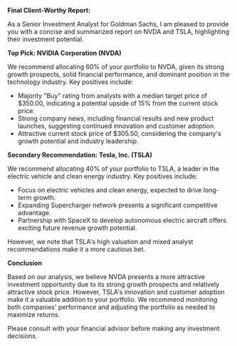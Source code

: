 **Final Client-Worthy Report:**

As a Senior Investment Analyst for Goldman Sachs, I am pleased to provide you with a concise and summarized report on NVDA and TSLA, highlighting their investment potential.

**Top Pick: NVIDIA Corporation (NVDA)**

We recommend allocating 60% of your portfolio to NVDA, given its strong growth prospects, solid financial performance, and dominant position in the technology industry. Key positives include:

* Majority "Buy" rating from analysts with a median target price of $350.00, indicating a potential upside of 15% from the current stock price.
* Strong company news, including financial results and new product launches, suggesting continued innovation and customer adoption.
* Attractive current stock price of $305.50, considering the company's growth potential and industry leadership.

**Secondary Recommendation: Tesla, Inc. (TSLA)**

We recommend allocating 40% of your portfolio to TSLA, a leader in the electric vehicle and clean energy industry. Key positives include:

* Focus on electric vehicles and clean energy, expected to drive long-term growth.
* Expanding Supercharger network presents a significant competitive advantage.
* Partnership with SpaceX to develop autonomous electric aircraft offers exciting future revenue growth potential.

However, we note that TSLA's high valuation and mixed analyst recommendations make it a more cautious bet.

**Conclusion**

Based on our analysis, we believe NVDA presents a more attractive investment opportunity due to its strong growth prospects and relatively attractive stock price. However, TSLA's innovation and customer adoption make it a valuable addition to your portfolio. We recommend monitoring both companies' performance and adjusting the portfolio as needed to maximize returns.

Please consult with your financial advisor before making any investment decisions.